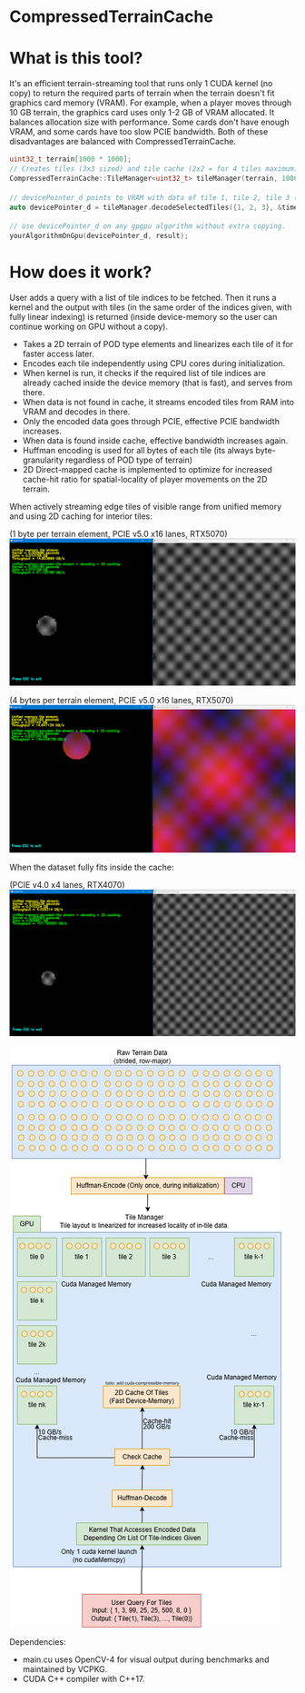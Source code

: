 # CompressedTerrainCache

# What is this tool?
It's an efficient terrain-streaming tool that runs only 1 CUDA kernel (no copy) to return the required parts of terrain when the terrain doesn't fit graphics card memory (VRAM). For example, when a player moves through 10 GB terrain, the graphics card uses only 1-2 GB of VRAM allocated. It balances allocation size with performance. Some cards don't have enough VRAM, and some cards have too slow PCIE bandwidth. Both of these disadvantages are balanced with CompressedTerrainCache.

```C++
uint32_t terrain[1000 * 1000];
// Creates tiles (3x3 sized) and tile cache (2x2 = for 4 tiles maximum) from the initial terrain state as a faster read-only source of terrain lookup.
CompressedTerrainCache::TileManager<uint32_t> tileManager(terrain, 1000, 1000, 3, 3, 2, 2);

// devicePointer_d points to VRAM with data of tile 1, tile 2, tile 3 (these are zero-based), each with its own linear-indexing for its terrain elements.
auto devicePointer_d = tileManager.decodeSelectedTiles({1, 2, 3}, &timeDecode, &dataSizeDecode, &throughputDecode)

// use devicePointer_d on any gpgpu algorithm without extra copying.
yourAlgorithmOnGpu(devicePointer_d, result);

```

# How does it work?
User adds a query with a list of tile indices to be fetched. Then it runs a kernel and the output with tiles (in the same order of the indices given, with fully linear indexing) is returned (inside device-memory so the user can continue working on GPU without a copy).

- Takes a 2D terrain of POD type elements and linearizes each tile of it for faster access later.
- Encodes each tile independently using CPU cores during initialization.
- When kernel is run, it checks if the required list of tile indices are already cached inside the device memory (that is fast), and serves from there.
- When data is not found in cache, it streams encoded tiles from RAM into VRAM and decodes in there.
- Only the encoded data goes through PCIE, effective PCIE bandwidth increases.
- When data is found inside cache, effective bandwidth increases again.
- Huffman encoding is used for all bytes of each tile (its always byte-granularity regardless of POD type of terrain)
- 2D Direct-mapped cache is implemented to optimize for increased cache-hit ratio for spatial-locality of player movements on the 2D terrain.

When actively streaming edge tiles of visible range from unified memory and using 2D caching for interior tiles:

(1 byte per terrain element, PCIE v5.0 x16 lanes, RTX5070)
![Screenshot](https://github.com/tugrul512bit/CompressedTerrainCache/blob/master/benchmark.png)


(4 bytes per terrain element, PCIE v5.0 x16 lanes, RTX5070)
![Screenshot](https://github.com/tugrul512bit/CompressedTerrainCache/blob/master/wider-POD-type.png)

When the dataset fully fits inside the cache:

(PCIE v4.0 x4 lanes, RTX4070)
![Screenshot](https://github.com/tugrul512bit/CompressedTerrainCache/blob/master/benchmark_max_potential.png)

![Screenshot](https://github.com/tugrul512bit/CompressedTerrainCache/blob/master/Algorithm.drawio.png)



Dependencies:
- main.cu uses OpenCV-4 for visual output during benchmarks and maintained by VCPKG.
- CUDA C++ compiler with C++17.
